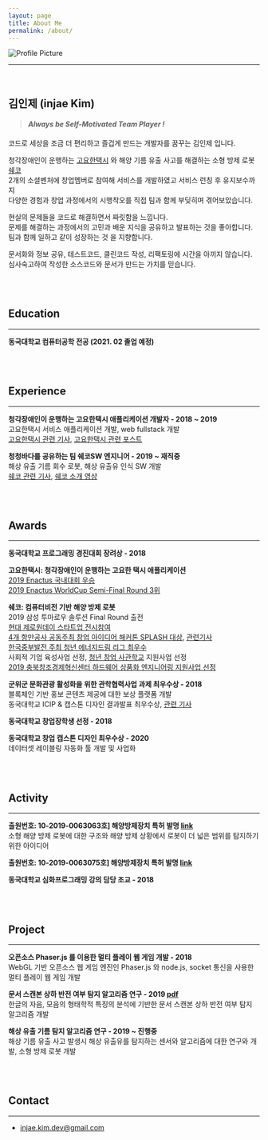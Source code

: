 ```yaml
---
layout: page
title: About Me
permalink: /about/
---
```


<img src="{{ site.baseurl }}/assets/profile.jpeg" title="Profile Picture" class="profile">

<br/>

---

<br/>

## 김인제 (injae Kim)

> #### *Always be Self-Motivated Team Player !*

코드로 세상을 조금 더 편리하고 즐겁게 만드는 개발자를 꿈꾸는 김인제 입니다.

청각장애인이 운행하는 [고요한택시](http://www.goyohantaxi.com/) 와 해양 기름 유출 사고를 해결하는 소형 방제 로봇 [쉐코](http://sheco.co)<br/>2개의 소셜벤처에 창업멤버로 참여해 서비스를 개발하였고 서비스 런칭 후 유지보수까지<br/>다양한 경험과 창업 과정에서의 시행착오를 직접 팀과 함께 부딪히며 겪어보았습니다.

현실의 문제들을 코드로 해결하면서 짜릿함을 느낍니다.<br/>
문제를 해결하는 과정에서의 고민과 배운 지식을 공유하고 발표하는 것을 좋아합니다.<br/>
팀과 함께 일하고 같이 성장하는 것 을 지향합니다.

문서화와 정보 공유, 테스트코드, 클린코드 작성, 리팩토링에 시간을 아끼지 않습니다.<br/>
심사숙고하여 작성한 소스코드와 문서가 만드는 가치를 믿습니다.

<br/>

<br/>

## Education

---

**동국대학교 컴퓨터공학 전공 (2021. 02 졸업 예정)**

<br/>

<br/>

## Experience

---

**청각장애인이 운행하는 고요한택시 애플리케이션 개발자 - 2018 ~ 2019**<br/>고요한택시 서비스 애플리케이션 개발, web fullstack 개발<br/>
[고요한택시 관련 기사](http://news1.kr/articles/?3786791), [고요한택시 관련 포스트](https://blog.naver.com/kead1/221677118935)

**청청바다를 공유하는 팀 쉐코SW 엔지니어 - 2019 ~ 재직중**<br/>해상 유출 기름 회수 로봇, 해상 유출유 인식 SW 개발<br/>
[쉐코 관련 기사](https://www.yna.co.kr/view/AKR20190628149500065?input=1195m), [쉐코 소개 영상](https://www.youtube.com/watch?v=V6j5l5dnHDc)

<br/>

<br/>

## Awards

---

**동국대학교 프로그래밍 경진대회 장려상 - 2018**

**고요한택시: 청각장애인이 운행하는 고요한 택시 애플리케이션**<br/>
[2019 Enactus 국내대회 우승](https://www.venturesquare.net/786727)<br/>
[2019 Enactus WorldCup Semi-Final Round 3위](https://enactus.org/worldcup/results-2014/)

**쉐코: 컴퓨터비전 기반 해양 방제 로봇**<br/>
2019 삼성 투마로우 솔루션 Final Round 출전<br/>
[현대 제로원데이 스타트업 전시참여](http://zer01neday.com/929/)<br/>
[4개 항만공사 공동주최 창업 아이디어 해커톤 SPLASH 대상](https://injae-kim.github.io/assets/about_me/항만공사해커톤.jpg), [관련기사](http://ilyo.co.kr/?ac=article_view&entry_id=348400)<br/>
[한국중부발전 주최 청년 에너지드림 리그 최우수](https://injae-kim.github.io/assets/about_me/중부발전에너지드림리그.jpg)<br/>
사회적 기업 육성사업 선정, [청년 창업 사관학교](https://www.venturesquare.net/794557) 지원사업 선정<br/>
[2019 충북창조경제혁신센터 하드웨어 상품화 엔지니어링 지원사업 선정](https://www.youtube.com/watch?v=V6j5l5dnHDc)

**군위군 문화관광 활성화을 위한 관학협력사업 과제 최우수상 - 2018**<br/>
블록체인 기반 홍보 콘텐츠 제공에 대한 보상 플랫폼 개발<br/>
동국대학교 ICIP & 캡스톤 디자인 결과발표 최우수상, [관련 기사](https://www.kyongbuk.co.kr/news/articleView.html?idxno=1049167)

**동국대학교 창업장학생 선정 - 2018**

**동국대학교 창업 캡스톤 디자인 최우수상 - 2020**<br/>
데이터셋 레이블링 자동화 툴 개발 및 사업화

<br/>

<br/>

## Activity

---

**출원번호: 10-2019-0063063호] 해양방제장치 특허 발명 [link](https://doi.org/10.8080/1020190063063)**<br/>
소형 해양 방제 로봇에 대한 구조와 해양 방제 상황에서 로봇이 더 넓은 범위를 탐지하기 위한 아이디어

**출원번호: 10-2019-0063075호] 해양방제장치 특허 발명 [link](https://doi.org/10.8080/1020190063075)**

**동국대학교 심화프로그래밍 강의 담당 조교 - 2018**

<br/>

<br/>

## Project

---

**오픈소스 Phaser.js 를 이용한 멀티 플레이 웹 게임 개발 - 2018**<br/>
WebGL 기반 오픈소스 웹 게임 엔진인 Phaser.js 와 node.js, socket 통신을 사용한 멀티 플레이 웹 게임 개발

**문서 스캔본 상하 반전 여부 탐지 알고리즘 연구 - 2019 [pdf](https://injae-kim.github.io/assets/about_me/2019-2학기_개별연구_최종보고서.pdf)**<br/>
한글의 자음, 모음의 형태학적 특징의 분석에 기반한 문서 스캔본 상하 반전 여부 탐지 알고리즘 개발

**해상 유출 기름 탐지 알고리즘 연구 - 2019 ~ 진행중**<br/>
해상 기름 유출 사고 발생시 해상 유출유를 탐지하는 센서와 알고리즘에 대한 연구와 개발, 소형 방제 로봇 개발

<br/>

<br/>

## Contact

---

- injae.kim.dev@gmail.com

<br/>

<br/>

